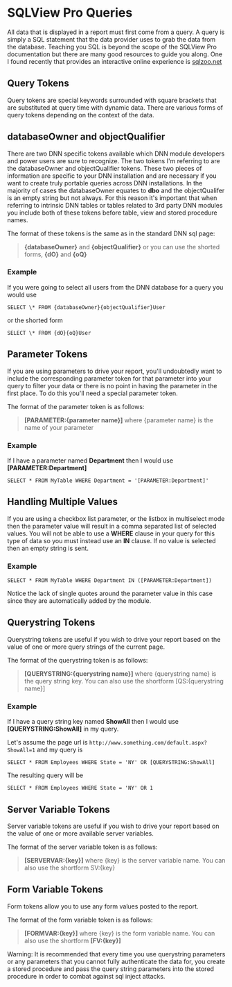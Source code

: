 # SQLView Pro Queries

All data that is displayed in a report must first come from a query. A
query is simply a SQL statement that the data provider uses to grab the
data from the database. Teaching you SQL is beyond the scope of the
SQLView Pro documentation but there are many good resources to guide you
along. One I found recently that provides an interactive online
experience is [sqlzoo.net](http://www.sqlzoo.net)

## Query Tokens

Query tokens are special keywords surrounded with square brackets that
are substituted at query time with dynamic data. There are various forms
of query tokens depending on the context of the data.

## databaseOwner and objectQualifier

There are two DNN specific tokens available which DNN module developers
and power users are sure to recognize. The two tokens I'm referring to
are the databaseOwner and objectQualifier tokens. These two pieces of
information are specific to your DNN installation and are necessary if
you want to create truly portable queries across DNN installations. In
the majority of cases the databaseOwner equates to **dbo** and the
objectQualifer is an empty string but not always. For this reason it's
important that when referring to intrinsic DNN tables or tables related
to 3rd party DNN modules you include both of these tokens before table,
view and stored procedure names.

The format of these tokens is the same as in the standard DNN sql page:

> **{databaseOwner}** and **{objectQualifier}**
or you can use the shorted forms, **{dO}** and **{oQ}**

### Example

If you were going to select all users from the DNN database for a query
    you would use

	SELECT \* FROM {databaseOwner}{objectQualifier}User

or the shorted form

	SELECT \* FROM {dO}{oQ}User


## Parameter Tokens

If you are using parameters to drive your report, you'll undoubtedly
want to include the corresponding parameter token for that parameter
into your query to filter your data or there is no point in having the
parameter in the first place. To do this you'll need a special parameter
token.

The format of the parameter token is as follows:

> **[PARAMETER:{parameter name}]** where {parameter name} is the name of
your parameter

### Example

If I have a parameter named **Department** then I would use	**[PARAMETER:Department]**

    SELECT * FROM MyTable WHERE Department = '[PARAMETER:Department]'

## Handling Multiple Values

If you are using a checkbox list parameter, or the listbox in
multiselect mode then the parameter value will result in a comma
separated list of selected values. You will not be able to use a
**WHERE** clause in your query for this type of data so you must instead
use an **IN** clause. If no value is selected then an empty string is
sent.

### Example

	SELECT * FROM MyTable WHERE Department IN ([PARAMETER:Department])

Notice the lack of single quotes around the parameter value in this case
since they are automatically added by the module.

## Querystring Tokens

Querystring tokens are useful if you wish to drive your report based on
the value of one or more query strings of the current page.

The format of the querystring token is as follows:

> **[QUERYSTRING:{querystring name}]** where {querystring name} is the
query string key. You can also use the shortform [QS:{querystring name}]

### Example

If I have a query string key named **ShowAll** then I would use **[QUERYSTRING:ShowAll]** in my query.

Let's assume the page url is ```http://www.something.com/default.aspx?ShowAll=1``` and my query is

	SELECT * FROM Employees WHERE State = 'NY' OR [QUERYSTRING:ShowAll]

The resulting query will be

	SELECT * FROM Employees WHERE State = 'NY' OR 1

## Server Variable Tokens

Server variable tokens are useful if you wish to drive your report based
on the value of one or more available server variables.

The format of the server variable token is as follows:

> **[SERVERVAR:{key}]** where {key} is the server variable name. You can
also use the shortform SV:{key}

## Form Variable Tokens

Form tokens allow you to use any form values posted to the report.

The format of the form variable token is as follows:

> **[FORMVAR:{key}]** where {key} is the form variable name. You can also
use the shortform **[FV:{key}]**

Warning: It is recommended that every time you use
querystring parameters or any parameters that you cannot fully
authenticate the data for, you create a stored procedure and pass the
query string parameters into the stored procedure in order to combat
against sql inject attacks.
